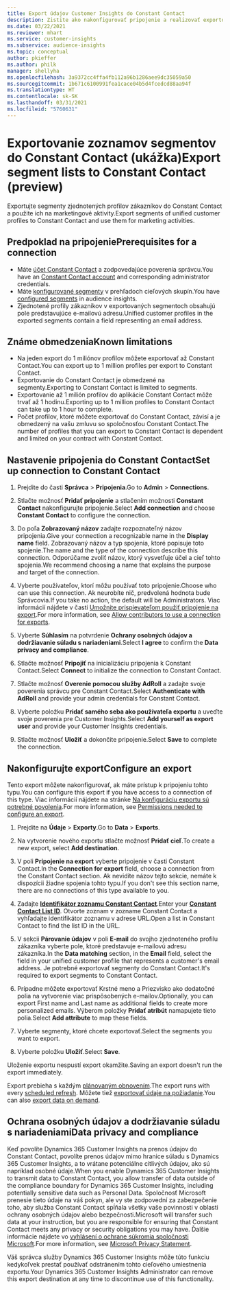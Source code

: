 ```yaml
---
title: Export údajov Customer Insights do Constant Contact
description: Zistite ako nakonfigurovať pripojenie a realizovať exportovanie do Constant Contact.
ms.date: 03/22/2021
ms.reviewer: mhart
ms.service: customer-insights
ms.subservice: audience-insights
ms.topic: conceptual
author: pkieffer
ms.author: philk
manager: shellyha
ms.openlocfilehash: 3a9372cc4ffa4fb112a96b1286aee9dc35059a50
ms.sourcegitcommit: 1b671c6100991fea1cace04b5d4fcedcd88aa94f
ms.translationtype: HT
ms.contentlocale: sk-SK
ms.lasthandoff: 03/31/2021
ms.locfileid: "5760631"
---
```

# <a name="export-segment-lists-to-constant-contact-preview"></a><span data-ttu-id="0b1eb-103">Exportovanie zoznamov segmentov do Constant Contact (ukážka)</span><span class="sxs-lookup"><span data-stu-id="0b1eb-103">Export segment lists to Constant Contact (preview)</span></span>

<span data-ttu-id="0b1eb-104">Exportujte segmenty zjednotených profilov zákazníkov do Constant Contact a použite ich na marketingové aktivity.</span><span class="sxs-lookup"><span data-stu-id="0b1eb-104">Export segments of unified customer profiles to Constant Contact and use them for marketing activities.</span></span> 

## <a name="prerequisites-for-a-connection"></a><span data-ttu-id="0b1eb-105">Predpoklad na pripojenie</span><span class="sxs-lookup"><span data-stu-id="0b1eb-105">Prerequisites for a connection</span></span>

-   <span data-ttu-id="0b1eb-106">Máte [účet Constant Contact](https://www.constantcontact.com/account-home) a zodpovedajúce poverenia správcu.</span><span class="sxs-lookup"><span data-stu-id="0b1eb-106">You have an [Constant Contact account](https://www.constantcontact.com/account-home) and corresponding administrator credentials.</span></span>
-   <span data-ttu-id="0b1eb-107">Máte [konfigurované segmenty](segments.md) v prehľadoch cieľových skupín.</span><span class="sxs-lookup"><span data-stu-id="0b1eb-107">You have [configured segments](segments.md) in audience insights.</span></span>
-   <span data-ttu-id="0b1eb-108">Zjednotené profily zákazníkov v exportovaných segmentoch obsahujú pole predstavujúce e-mailovú adresu.</span><span class="sxs-lookup"><span data-stu-id="0b1eb-108">Unified customer profiles in the exported segments contain a field representing an email address.</span></span>

## <a name="known-limitations"></a><span data-ttu-id="0b1eb-109">Známe obmedzenia</span><span class="sxs-lookup"><span data-stu-id="0b1eb-109">Known limitations</span></span>

- <span data-ttu-id="0b1eb-110">Na jeden export do 1 miliónov profilov môžete exportovať až Constant Contact.</span><span class="sxs-lookup"><span data-stu-id="0b1eb-110">You can export up to 1 million profiles per export to Constant Contact.</span></span>
- <span data-ttu-id="0b1eb-111">Exportovanie do Constant Contact je obmedzené na segmenty.</span><span class="sxs-lookup"><span data-stu-id="0b1eb-111">Exporting to Constant Contact is limited to segments.</span></span>
- <span data-ttu-id="0b1eb-112">Exportovanie až 1 milión profilov do aplikácie Constant Contact môže trvať až 1 hodinu.</span><span class="sxs-lookup"><span data-stu-id="0b1eb-112">Exporting up to 1 million profiles to Constant Contact can take up to 1 hour to complete.</span></span> 
- <span data-ttu-id="0b1eb-113">Počet profilov, ktoré môžete exportovať do Constant Contact, závisí a je obmedzený na vašu zmluvu so spoločnosťou Constant Contact.</span><span class="sxs-lookup"><span data-stu-id="0b1eb-113">The number of profiles that you can export to Constant Contact is dependent and limited on your contract with Constant Contact.</span></span>

## <a name="set-up-connection-to-constant-contact"></a><span data-ttu-id="0b1eb-114">Nastavenie pripojenia do Constant Contact</span><span class="sxs-lookup"><span data-stu-id="0b1eb-114">Set up connection to Constant Contact</span></span>

1. <span data-ttu-id="0b1eb-115">Prejdite do časti **Správca** > **Pripojenia**.</span><span class="sxs-lookup"><span data-stu-id="0b1eb-115">Go to **Admin** > **Connections**.</span></span>

1. <span data-ttu-id="0b1eb-116">Stlačte možnosť **Pridať pripojenie** a stlačením možnosti **Constant Contact** nakonfigurujte pripojenie.</span><span class="sxs-lookup"><span data-stu-id="0b1eb-116">Select **Add connection** and choose **Constant Contact** to configure the connection.</span></span>

1. <span data-ttu-id="0b1eb-117">Do poľa **Zobrazovaný názov** zadajte rozpoznateľný názov pripojenia.</span><span class="sxs-lookup"><span data-stu-id="0b1eb-117">Give your connection a recognizable name in the **Display name** field.</span></span> <span data-ttu-id="0b1eb-118">Zobrazovaný názov a typ spojenia, ktoré popisuje toto spojenie.</span><span class="sxs-lookup"><span data-stu-id="0b1eb-118">The name and the type of the connection describe this connection.</span></span> <span data-ttu-id="0b1eb-119">Odporúčame zvoliť názov, ktorý vysvetľuje účel a cieľ tohto spojenia.</span><span class="sxs-lookup"><span data-stu-id="0b1eb-119">We recommend choosing a name that explains the purpose and target of the connection.</span></span>

1. <span data-ttu-id="0b1eb-120">Vyberte používateľov, ktorí môžu používať toto pripojenie.</span><span class="sxs-lookup"><span data-stu-id="0b1eb-120">Choose who can use this connection.</span></span> <span data-ttu-id="0b1eb-121">Ak neurobíte nič, predvolená hodnota bude Správcovia.</span><span class="sxs-lookup"><span data-stu-id="0b1eb-121">If you take no action, the default will be Administrators.</span></span> <span data-ttu-id="0b1eb-122">Viac informácií nájdete v časti [Umožnite prispievateľom použiť pripojenie na export](connections.md#allow-contributors-to-use-a-connection-for-exports).</span><span class="sxs-lookup"><span data-stu-id="0b1eb-122">For more information, see [Allow contributors to use a connection for exports](connections.md#allow-contributors-to-use-a-connection-for-exports).</span></span>

1. <span data-ttu-id="0b1eb-123">Vyberte **Súhlasím** na potvrdenie **Ochrany osobných údajov a dodržiavanie súladu s nariadeniami**.</span><span class="sxs-lookup"><span data-stu-id="0b1eb-123">Select **I agree** to confirm the **Data privacy and compliance**.</span></span>

1. <span data-ttu-id="0b1eb-124">Stlačte možnosť **Pripojiť** na inicializáciu pripojenia k Constant Contact.</span><span class="sxs-lookup"><span data-stu-id="0b1eb-124">Select **Connect** to initialize the connection to Constant Contact.</span></span>

1. <span data-ttu-id="0b1eb-125">Stlačte možnosť **Overenie pomocou služby AdRoll** a zadajte svoje poverenia správcu pre Constant Contact.</span><span class="sxs-lookup"><span data-stu-id="0b1eb-125">Select **Authenticate with AdRoll** and provide your admin credentials for Constant Contact.</span></span> 

1. <span data-ttu-id="0b1eb-126">Vyberte položku **Pridať samého seba ako používateľa exportu** a uveďte svoje poverenia pre Customer Insights.</span><span class="sxs-lookup"><span data-stu-id="0b1eb-126">Select **Add yourself as export user** and provide your Customer Insights credentials.</span></span>

1. <span data-ttu-id="0b1eb-127">Stlačte možnosť **Uložiť** a dokončite pripojenie.</span><span class="sxs-lookup"><span data-stu-id="0b1eb-127">Select **Save** to complete the connection.</span></span>

## <a name="configure-an-export"></a><span data-ttu-id="0b1eb-128">Nakonfigurujte export</span><span class="sxs-lookup"><span data-stu-id="0b1eb-128">Configure an export</span></span>

<span data-ttu-id="0b1eb-129">Tento export môžete nakonfigurovať, ak máte prístup k pripojeniu tohto typu.</span><span class="sxs-lookup"><span data-stu-id="0b1eb-129">You can configure this export if you have access to a connection of this type.</span></span> <span data-ttu-id="0b1eb-130">Viac informácií nájdete na stránke [Na konfiguráciu exportu sú potrebné povolenia](export-destinations.md#set-up-a-new-export).</span><span class="sxs-lookup"><span data-stu-id="0b1eb-130">For more information, see [Permissions needed to configure an export](export-destinations.md#set-up-a-new-export).</span></span>

1. <span data-ttu-id="0b1eb-131">Prejdite na **Údaje** > **Exporty**.</span><span class="sxs-lookup"><span data-stu-id="0b1eb-131">Go to **Data** > **Exports**.</span></span>

1. <span data-ttu-id="0b1eb-132">Na vytvorenie nového exportu stlačte možnosť **Pridať cieľ**.</span><span class="sxs-lookup"><span data-stu-id="0b1eb-132">To create a new export, select **Add destination**.</span></span>

1. <span data-ttu-id="0b1eb-133">V poli **Pripojenie na export** vyberte pripojenie v časti Constant Contact.</span><span class="sxs-lookup"><span data-stu-id="0b1eb-133">In the **Connection for export** field, choose a connection from the Constant Contact section.</span></span> <span data-ttu-id="0b1eb-134">Ak nevidíte názov tejto sekcie, nemáte k dispozícii žiadne spojenia tohto typu.</span><span class="sxs-lookup"><span data-stu-id="0b1eb-134">If you don't see this section name, there are no connections of this type available to you.</span></span>

1. <span data-ttu-id="0b1eb-135">Zadajte [**Identifikátor zoznamu Constant Contact**](https://app.constantcontact.com/pages/contacts/ui#lists).</span><span class="sxs-lookup"><span data-stu-id="0b1eb-135">Enter your [**Constant Contact List ID**](https://app.constantcontact.com/pages/contacts/ui#lists).</span></span> <span data-ttu-id="0b1eb-136">Otvorte zoznam v zozname Constant Contact a vyhľadajte identifikátor zoznamu v adrese URL.</span><span class="sxs-lookup"><span data-stu-id="0b1eb-136">Open a list in Constant Contact to find the list ID in the URL.</span></span>

1. <span data-ttu-id="0b1eb-137">V sekcii **Párovanie údajov** v poli **E-mail** do svojho zjednoteného profilu zákazníka vyberte pole, ktoré predstavuje e-mailovú adresu zákazníka.</span><span class="sxs-lookup"><span data-stu-id="0b1eb-137">In the **Data matching** section, in the **Email** field, select the field in your unified customer profile that represents a customer's email address.</span></span> <span data-ttu-id="0b1eb-138">Je potrebné exportovať segmenty do Constant Contact.</span><span class="sxs-lookup"><span data-stu-id="0b1eb-138">It's required to export segments to Constant Contact.</span></span>

1. <span data-ttu-id="0b1eb-139">Prípadne môžete exportovať Krstné meno a Priezvisko ako dodatočné polia na vytvorenie viac prispôsobených e-mailov.</span><span class="sxs-lookup"><span data-stu-id="0b1eb-139">Optionally, you can export First name and Last name as additional fields to create more personalized emails.</span></span> <span data-ttu-id="0b1eb-140">Výberom položky **Pridať atribút** namapujete tieto polia.</span><span class="sxs-lookup"><span data-stu-id="0b1eb-140">Select **Add attribute** to map these fields.</span></span>

1. <span data-ttu-id="0b1eb-141">Vyberte segmenty, ktoré chcete exportovať.</span><span class="sxs-lookup"><span data-stu-id="0b1eb-141">Select the segments you want to export.</span></span>

1. <span data-ttu-id="0b1eb-142">Vyberte položku **Uložiť**.</span><span class="sxs-lookup"><span data-stu-id="0b1eb-142">Select **Save**.</span></span>

<span data-ttu-id="0b1eb-143">Uloženie exportu nespustí export okamžite.</span><span class="sxs-lookup"><span data-stu-id="0b1eb-143">Saving an export doesn't run the export immediately.</span></span>

<span data-ttu-id="0b1eb-144">Export prebieha s každým [plánovaným obnovením](system.md#schedule-tab).</span><span class="sxs-lookup"><span data-stu-id="0b1eb-144">The export runs with every [scheduled refresh](system.md#schedule-tab).</span></span> <span data-ttu-id="0b1eb-145">Môžete tiež [exportovať údaje na požiadanie](export-destinations.md#run-exports-on-demand).</span><span class="sxs-lookup"><span data-stu-id="0b1eb-145">You can also [export data on demand](export-destinations.md#run-exports-on-demand).</span></span> 


## <a name="data-privacy-and-compliance"></a><span data-ttu-id="0b1eb-146">Ochrana osobných údajov a dodržiavanie súladu s nariadeniami</span><span class="sxs-lookup"><span data-stu-id="0b1eb-146">Data privacy and compliance</span></span>

<span data-ttu-id="0b1eb-147">Keď povolíte Dynamics 365 Customer Insights na prenos údajov do Constant Contact, povolíte prenos údajov mimo hranice súladu s Dynamics 365 Customer Insights, a to vrátane potenciálne citlivých údajov, ako sú napríklad osobné údaje.</span><span class="sxs-lookup"><span data-stu-id="0b1eb-147">When you enable Dynamics 365 Customer Insights to transmit data to Constant Contact, you allow transfer of data outside of the compliance boundary for Dynamics 365 Customer Insights, including potentially sensitive data such as Personal Data.</span></span> <span data-ttu-id="0b1eb-148">Spoločnosť Microsoft prenesie tieto údaje na váš pokyn, ale vy ste zodpovední za zabezpečenie toho, aby služba Constant Contact spĺňala všetky vaše povinnosti v oblasti ochrany osobných údajov alebo bezpečnosti.</span><span class="sxs-lookup"><span data-stu-id="0b1eb-148">Microsoft will transfer such data at your instruction, but you are responsible for ensuring that Constant Contact meets any privacy or security obligations you may have.</span></span> <span data-ttu-id="0b1eb-149">Ďalšie informácie nájdete vo [vyhlásení o ochrane súkromia spoločnosti Microsoft](https://go.microsoft.com/fwlink/?linkid=396732).</span><span class="sxs-lookup"><span data-stu-id="0b1eb-149">For more information, see [Microsoft Privacy Statement](https://go.microsoft.com/fwlink/?linkid=396732).</span></span>

<span data-ttu-id="0b1eb-150">Váš správca služby Dynamics 365 Customer Insights môže túto funkciu kedykoľvek prestať používať odstránením tohto cieľového umiestnenia exportu.</span><span class="sxs-lookup"><span data-stu-id="0b1eb-150">Your Dynamics 365 Customer Insights Administrator can remove this export destination at any time to discontinue use of this functionality.</span></span>
